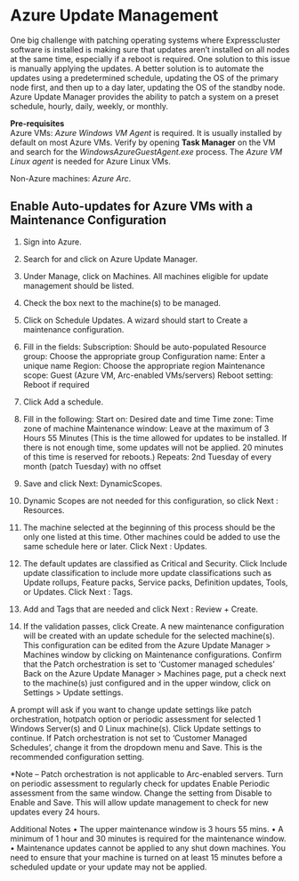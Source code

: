 # Azure Update Management
One big challenge with patching operating systems where Expresscluster software is installed is making sure that updates aren’t installed on all nodes at the same time, especially if a reboot is required. One solution to this issue is manually applying the updates. A better solution is to automate the updates using a predetermined schedule, updating the OS of the primary node first, and then up to a day later, updating the OS of the standby node. Azure Update Manager provides the ability to patch a system on a preset schedule, hourly, daily, weekly, or monthly.    

**Pre-requisites**    
Azure VMs:  _Azure Windows VM Agent_ is required. It is usually installed by default on most Azure VMs. Verify by opening **Task Manager** on the VM and search for the _WindowsAzureGuestAgent.exe_ process.
The _Azure VM Linux agent_ is needed for Azure Linux VMs.    

Non-Azure machines: _Azure Arc_.
## Enable Auto-updates for Azure VMs with a Maintenance Configuration
1.	Sign into Azure.
2.	Search for and click on Azure Update Manager.
3.	Under Manage, click on Machines.
All machines eligible for update management should be listed.
4.	Check the box next to the machine(s) to be managed.
5.	Click on Schedule Updates. A wizard should start to Create a maintenance configuration.
6.	Fill in the fields:
Subscription: Should be auto-populated
Resource group: Choose the appropriate group
Configuration name: Enter a unique name
Region: Choose the appropriate region
Maintenance scope: Guest (Azure VM, Arc-enabled VMs/servers)
Reboot setting: Reboot if required
 
7.	Click Add a schedule.
8.	Fill in the following:
Start on: Desired date and time
Time zone: Time zone of machine
Maintenance window: Leave at the maximum of 3 Hours 55 Minutes
(This is the time allowed for updates to be installed. If there is not enough time, some updates will not be applied. 20 minutes of this time is reserved for reboots.)
Repeats: 2nd Tuesday of every month (patch Tuesday) with no offset
 
9.	Save and click Next: DynamicScopes.
10.	Dynamic Scopes are not needed for this configuration, so click Next : Resources.
11.	The machine selected at the beginning of this process should be the only one listed at this time. Other machines could be added to use the same schedule here or later. Click Next : Updates.
12.	The default updates are classified as Critical and Security. Click Include update classification to include more update classifications such as Update rollups, Feature packs, Service packs, Definition updates, Tools, or Updates. Click Next : Tags.
13.	Add and Tags that are needed and click Next : Review + Create.
14.	If the validation passes, click Create.
A new maintenance configuration will be created with an update schedule for the selected machine(s). This configuration can be edited from the Azure Update Manager > Machines window by clicking on Maintenance configurations.
Confirm that the Patch orchestration is set to ‘Customer managed schedules’
Back on the Azure Update Manager > Machines page, put a check next to the machine(s) just configured and in the upper window, click on Settings > Update settings.
 
A prompt will ask if you want to change update settings like patch orchestration, hotpatch option or periodic assessment for selected 1 Windows Server(s) and 0 Linux machine(s). Click Update settings to continue.
If Patch orchestration is not set to ‘Customer Managed Schedules’, change it from the dropdown menu and Save. This is the recommended configuration setting.
 
*Note – Patch orchestration is not applicable to Arc-enabled servers.
Turn on periodic assessment to regularly check for updates
Enable Periodic assessment from the same window. Change the setting from Disable to Enable and Save. This will allow update management to check for new updates every 24 hours.
 

Additional Notes
•	The upper maintenance window is 3 hours 55 mins.
•	A minimum of 1 hour and 30 minutes is required for the maintenance window.
•	Maintenance updates cannot be applied to any shut down machines. You need to ensure that your machine is turned on at least 15 minutes before a scheduled update or your update may not be applied.

